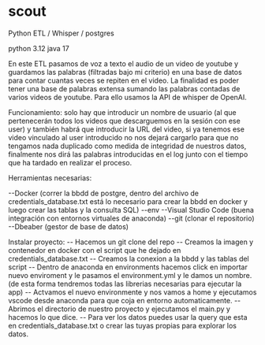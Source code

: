 # scout
Python ETL / Whisper / postgres

python 3.12
java 17

En este ETL pasamos de voz a texto el audio de un video de youtube y guardamos las palabras (filtradas bajo mi criterio) en una base de datos para contar cuantas
veces se repiten en el video. La finalidad es poder tener una base de palabras extensa sumando las palabras contadas de varios videos de youtube. Para ello usamos
la API de whisper de OpenAI.

Funcionamiento: solo hay que introducir un nombre de usuario (al que pertenecerán todos los videos que descarguemos en la sesión con ese user) y también habrá que
introducir la URL del video, si ya tenemos ese video vinculado al user introducido no nos dejará cargarlo para que no tengamos nada duplicado como medida de integridad
de nuestros datos, finalmente nos dirá las palabras introducidas en el log junto con el tiempo que ha tardado en realizar el proceso.

Herramientas necesarias:

--Docker (correr la bbdd de postgre, dentro del archivo de credentials_database.txt está lo necesario para crear la bbdd en docker y luego crear las tablas y la consulta SQL)
--env
--Visual Studio Code (buena integración con entornos virtuales de anaconda)
--git (clonar el repositorio)
--Dbeaber (gestor de base de datos)

Instalar proyecto:
-- Hacemos un git clone del repo
-- Creamos la imagen y contenedor en docker con el script que he dejado en credentials_database.txt
-- Creamos la conexion a la bbdd y las tablas del script
-- Dentro de anaconda en environments hacemos click en importar nuevo enviroment y le pasamos el environment.yml y le damos un nombre.
(de esta forma tendremos todas las librerias necesarias para ejecutar la app)
-- Actvamos el nuevo environmente y nos vamos a home y ejecutamos vscode desde anaconda para que coja en entorno automaticamente.
-- Abrimos el directorio de nuestro proyecto y ejecutamos el main.py y hacemos lo que dice.
-- Para ver los datos puedes usar la query que esta en credentials_database.txt o crear las tuyas propias para explorar los datos.










